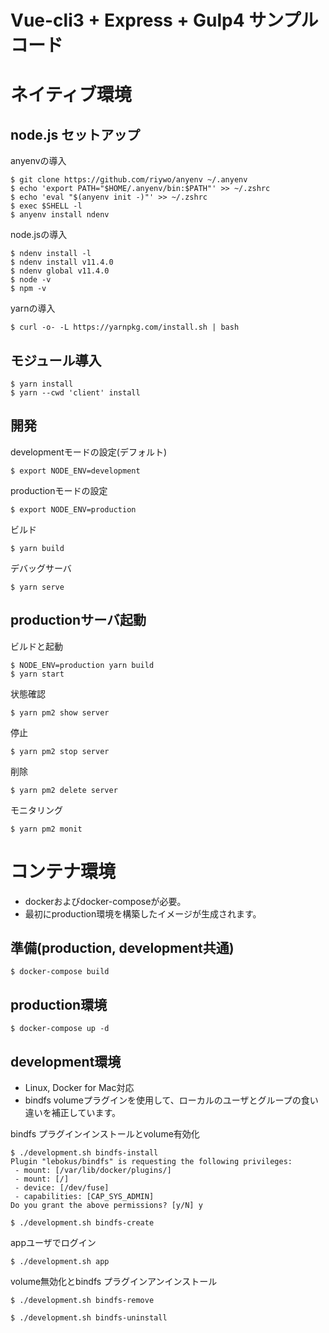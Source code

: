 # Vue-cli3 + Express + Gulp4 サンプルコード

# ネイティブ環境

## node.js セットアップ

anyenvの導入

	$ git clone https://github.com/riywo/anyenv ~/.anyenv
	$ echo 'export PATH="$HOME/.anyenv/bin:$PATH"' >> ~/.zshrc
	$ echo 'eval "$(anyenv init -)"' >> ~/.zshrc
	$ exec $SHELL -l
	$ anyenv install ndenv

node.jsの導入

	$ ndenv install -l
	$ ndenv install v11.4.0
	$ ndenv global v11.4.0
	$ node -v
	$ npm -v

yarnの導入

	$ curl -o- -L https://yarnpkg.com/install.sh | bash

## モジュール導入

	$ yarn install
	$ yarn --cwd 'client' install

## 開発

developmentモードの設定(デフォルト)

	$ export NODE_ENV=development

productionモードの設定

	$ export NODE_ENV=production

ビルド

	$ yarn build


デバッグサーバ

	$ yarn serve

## productionサーバ起動

ビルドと起動

	$ NODE_ENV=production yarn build
	$ yarn start

状態確認

	$ yarn pm2 show server

停止

	$ yarn pm2 stop server

削除

	$ yarn pm2 delete server
	
モニタリング

	$ yarn pm2 monit

# コンテナ環境

* dockerおよびdocker-composeが必要。
* 最初にproduction環境を構築したイメージが生成されます。

## 準備(production, development共通)

	$ docker-compose build

## production環境

	$ docker-compose up -d

## development環境

* Linux, Docker for Mac対応
* bindfs volumeプラグインを使用して、ローカルのユーザとグループの食い違いを補正しています。

bindfs プラグインインストールとvolume有効化

	$ ./development.sh bindfs-install
	Plugin "lebokus/bindfs" is requesting the following privileges:
	 - mount: [/var/lib/docker/plugins/]
	 - mount: [/]
	 - device: [/dev/fuse]
	 - capabilities: [CAP_SYS_ADMIN]
	Do you grant the above permissions? [y/N] y

	$ ./development.sh bindfs-create

appユーザでログイン

	$ ./development.sh app

volume無効化とbindfs プラグインアンインストール

	$ ./development.sh bindfs-remove

	$ ./development.sh bindfs-uninstall

